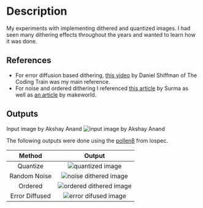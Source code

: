 # Description
My experiments with implementing dithered and quantized images.
I had seen many dithering effects throughout the years and wanted to learn how it was done.

## References
* For error diffusion based dithering, [this video](https://www.youtube.com/watch?v=0L2n8Tg2FwI) by Daniel Shiffman of The Coding Train was my main reference.
* For noise and ordered dithering I referenced [this article](https://surma.dev/things/ditherpunk/) by Surma as well as [an article](https://www.makeworld.space/2021/02/dithering.html) by makeworld.

## Outputs
Input image by Akshay Anand
![input image by Akshay Anand](https://github.com/LuiMoiPer/Dithering/tree/main/ReadmeFiles/Image/pexels-akshay-anand-3370381.jpg)

The following outputs were done using the [pollen8](https://lospec.com/palette-list/pollen8) from lospec.

Method | Output
:-: | :-:
Quantize | ![quantized image](https://github.com/LuiMoiPer/Dithering/tree/main/ReadmeFiles/Image/quantizedOutput1.png)
Random Noise | ![noise dithered image](https://github.com/LuiMoiPer/Dithering/tree/main/ReadmeFiles/Image/noiseDitheredOutput1.png)
Ordered | ![ordered dithered image](https://github.com/LuiMoiPer/Dithering/tree/main/ReadmeFiles/Image/orderedDitheredOutput1.png)
Error Diffused | ![error difused image](https://github.com/LuiMoiPer/Dithering/tree/main/ReadmeFiles/Image/errorDiffusionDitheredOutput1.png)